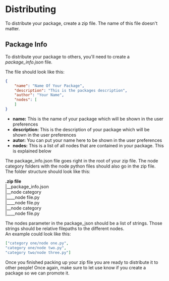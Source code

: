 # Distributing

To distribute your package, create a zip file. The name of this file doesn't matter.

## Package Info

To distribute your package to others, you'll need to create a _package_info.json_ file.

The file should look like this:

```json
{
    "name": "Name Of Your Package",
    "description": "This is the packages description",
    "author": "Your Name",
    "nodes": [
    ]
}
```

* **name:** This is the name of your package which will be shown in the user preferences
* **description:** This is the description of your package which will be shown in the user preferences
* **autor:** You can put your name here to be shown in the user preferences
* **nodes:** This is a list of all nodes that are contained in your package. This is explained below

The package_info.json file goes right in the root of your zip file. The node category folders with the node python files should also go in the zip file. The folder structure should look like this:

**.zip file**<br>
|\_\_package_info.json<br>
|\_\_node category<br>
|\_\_\_\_node file.py<br>
|\_\_\_\_node file.py<br>
|\_\_node category<br>
|\_\_\_\_node file.py<br>

The nodes parameter in the package_json should be a list of strings. Those strings should be relative filepaths to the different nodes.<br>An example could look like this:
```json
["category one/node one.py",
"category one/node two.py",
"category two/node three.py"]
```

Once you finished packing up your zip file you are ready to distribute it to other people! Once again, make sure to let use know if you create a package so we can promote it.